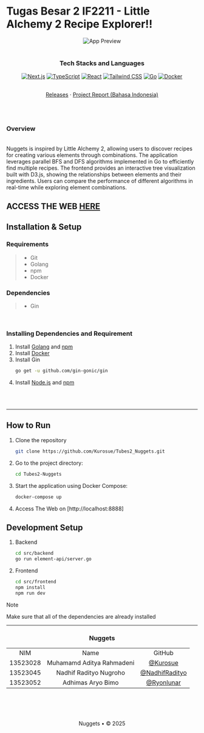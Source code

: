 # Tugas Besar 2 IF2211 - Little Alchemy 2 Recipe Explorer!!
 
<div align="center">
  <img src="https://github.com/user-attachments/assets/50b6c2d2-170c-476a-b7e2-563448c902c5" alt="App Preview" />
</div>

 <br>
 <div align="center">
   <h3 align="center">Tech Stacks and Languages</h3>
 
   <p align="center">
 
[![Next.js](https://img.shields.io/badge/Next.js-000000?style=for-the-badge&logo=next.js&logoColor=white)](https://nextjs.org/)
[![TypeScript](https://img.shields.io/badge/TypeScript-3178C6?style=for-the-badge&logo=typescript&logoColor=white)](https://www.typescriptlang.org/)
[![React](https://img.shields.io/badge/React-61DAFB?style=for-the-badge&logo=react&logoColor=black)](https://reactjs.org/)
[![Tailwind CSS](https://img.shields.io/badge/Tailwind_CSS-06B6D4?style=for-the-badge&logo=tailwind-css&logoColor=white)](https://tailwindcss.com/)
[![Go](https://img.shields.io/badge/Go-00ADD8?style=for-the-badge&logo=go&logoColor=white)](https://golang.org/)
[![Docker](https://img.shields.io/badge/Docker-2496ED?style=for-the-badge&logo=docker&logoColor=white)](https://www.docker.com/)
 
   </p>
 </div>

 <p align="center">
    <br />
    <a href="https://github.com/Kurosue/Tubes2_Nuggets/releases/">Releases</a>
    ·
    <a href="https://github.com/Kurosue/Tubes2_Nuggets/doc/Tubes2_Nuggets.pdf">Project Report (Bahasa Indonesia)</a>
</p>

 <div align="justify">  </div>
<br />
<br />

### Overview
<br />
Nuggets is inspired by Little Alchemy 2, allowing users to discover recipes for creating various elements through combinations. The application leverages parallel BFS and DFS algorithms implemented in Go to efficiently find multiple recipes. The frontend provides an interactive tree visualization built with D3.js, showing the relationships between elements and their ingredients. Users can compare the performance of different algorithms in real-time while exploring element combinations.

ACCESS THE WEB [HERE](https://nuggets.bwks.link/)
 ---
 
 ## Installation & Setup
 
 ### Requirements
 > - Git
 > - Golang
 > - npm
 > - Docker

### Dependencies
 > - Gin

 <br/>

 ### Installing Dependencies and Requirement

<a id="dependencies"></a>
1. Install [Golang](https://golang.org/doc/install/source) and [npm](https://docs.npmjs.com/downloading-and-installing-nodejs-and-npm)
2. Install [Docker](https://docs.docker.com/get-docker/)
3. Install Gin
   ```bash
   go get -u github.com/gin-gonic/gin
   ```
4. Install [Node.js](https://nodejs.org/en/download/) and [npm](https://docs.npmjs.com/downloading-and-installing-nodejs-and-npm)

<br>  
<br/>  


 ---
 ## How to Run
 1. Clone the repository
    ```   bash
    git clone https://github.com/Kurosue/Tubes2_Nuggets.git
    ```
 2. Go to the project directory:
    ```bash
    cd Tubes2-Nuggets
    ```
 3. Start the application using Docker Compose:
    ```bash
    docker-compose up
    ```
 4. Access The Web on [http://localhost:8888]

## Development Setup
1. Backend
    ```   bash
    cd src/backend
    go run element-api/server.go
    ```
2. Frontend
    ```   bash
    cd src/frontend
    npm install
    npm run dev
    ```
> [!Note]
> Make sure that all of the dependencies are already installed
 ---
 <!-- CONTRIBUTOR -->
 <div align="center" id="contributor">
   <strong>
     <h3> Nuggets </h3>
     <table align="center">
       <tr align="center">
         <td>NIM</td>
         <td>Name</td>
         <td>GitHub</td>
       </tr>
       <tr align="center">
         <td>13523028</td>
         <td>Muhamamd Aditya Rahmadeni</td>
         <td><a href="https://github.com/Kurosue">@Kurosue</a></td>
       </tr>
       <tr align="center">
         <td>13523045</td>
         <td>Nadhif Radityo Nugroho</td>
         <td><a href="https://github.com/NadhifRadityo">@NadhifRadityo</td>
       </tr>
       <tr align="center">
         <td>13523052</td>
         <td>Adhimas Aryo Bimo</td>
         <td><a href="https://github.com/Ryonlunar">@Ryonlunar</a></td>
       </tr>
     </table>
   </strong>
 </div>
 <br/>
 <br/>
 <br/>
 <br/>
 
 <div align="center">
Nuggets • © 2025
 </div>

